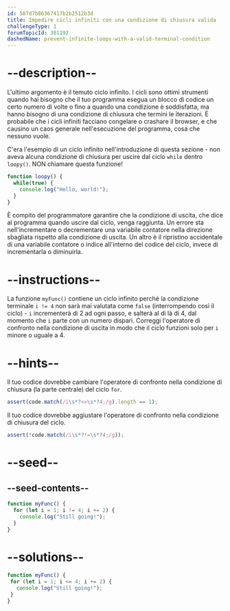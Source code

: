 ```yaml
---
id: 587d7b86367417b2b2512b3d
title: Impedire cicli infiniti con una condizione di chiusura valida
challengeType: 1
forumTopicId: 301192
dashedName: prevent-infinite-loops-with-a-valid-terminal-condition
---
```


# --description--

L'ultimo argomento è il temuto ciclo infinito. I cicli sono ottimi strumenti quando hai bisogno che il tuo programma esegua un blocco di codice un certo numero di volte o fino a quando una condizione è soddisfatta, ma hanno bisogno di una condizione di chiusura che termini le iterazioni. È probabile che i cicli infiniti facciano congelare o crashare il browser, e che causino un caos generale nell'esecuzione del programma, cosa che nessuno vuole.

C'era l'esempio di un ciclo infinito nell'introduzione di questa sezione - non aveva alcuna condizione di chiusura per uscire dal ciclo `while` dentro `loopy()`. NON chiamare questa funzione!

```js
function loopy() {
  while(true) {
    console.log("Hello, world!");
  }
}
```

È compito del programmatore garantire che la condizione di uscita, che dice al programma quando uscire dal ciclo, venga raggiunta. Un errore sta nell'incrementare o decrementare una variabile contatore nella direzione sbagliata rispetto alla condizione di uscita. Un altro è il ripristino accidentale di una variabile contatore o indice all'interno del codice del ciclo, invece di incrementarla o diminuirla.

# --instructions--

La funzione `myFunc()` contiene un ciclo infinito perché la condizione terminale `i != 4` non sarà mai valutata come `false` (interrompendo così il ciclo) - `i` incrementerà di 2 ad ogni passo, e salterà al di là di 4, dal momento che `i` parte con un numero dispari. Correggi l'operatore di confronto nella condizione di uscita in modo che il ciclo funzioni solo per `i` minore o uguale a 4.

# --hints--

Il tuo codice dovrebbe cambiare l'operatore di confronto nella condizione di chiusura (la parte centrale) del ciclo `for`.

```js
assert(code.match(/i\s*?<=\s*?4;/g).length == 1);
```

Il tuo codice dovrebbe aggiustare l'operatore di confronto nella condizione di chiusura del ciclo.

```js
assert(!code.match(/i\s*?!=\s*?4;/g));
```

# --seed--

## --seed-contents--

```js
function myFunc() {
  for (let i = 1; i != 4; i += 2) {
    console.log("Still going!");
  }
}
```

# --solutions--

```js
function myFunc() {
 for (let i = 1; i <= 4; i += 2) {
   console.log("Still going!");
 }
}
```
